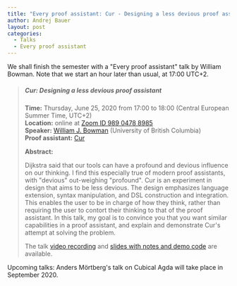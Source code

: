 ```yaml
---
title: "Every proof assistant: Cur - Designing a less devious proof assistant"
author: Andrej Bauer
layout: post
categories:
  - Talks
  - Every proof assistant
---
```


We shall finish the semester with a "Every proof assistant" talk by William Bowman.
Note that we start an hour later than usual, at 17:00 UTC+2.

> ##### Cur: Designing a less devious proof assistant
>
> **Time:** Thursday, June 25, 2020 from 17:00 to 18:00 (Central European Summer Time, UTC+2)  
> **Location:** online at [Zoom ID 989 0478 8985](https://zoom.us/j/98904788985)  
> **Speaker:** [William J. Bowman](https://williamjbowman.com) (University of British Columbia)  
> **Proof assistant:** [Cur](https://github.com/wilbowma/cur)
>
> **Abstract:**
>
> Dijkstra said that our tools can have a profound and devious influence on our thinking. I
> find this especially true of modern proof assistants, with "devious" out-weighing
> "profound". Cur is an experiment in design that aims to be less devious. The design
> emphasizes language extension, syntax manipulation, and DSL construction and integration.
> This enables the user to be in charge of how they think, rather than requiring the user to
> contort their thinking to that of the proof assistant. In this talk, my goal is to
> convince you that you want similar capabilities in a proof assistant, and explain and
> demonstrate Cur's attempt at solving the problem.
>
> The talk [video recording](https://vimeo.com/432569820) and [slides with notes and demo code](https://williamjbowman.com/#epa-less-devious) are available.

Upcoming talks: Anders Mörtberg's talk on Cubical Agda will take place in September 2020.
